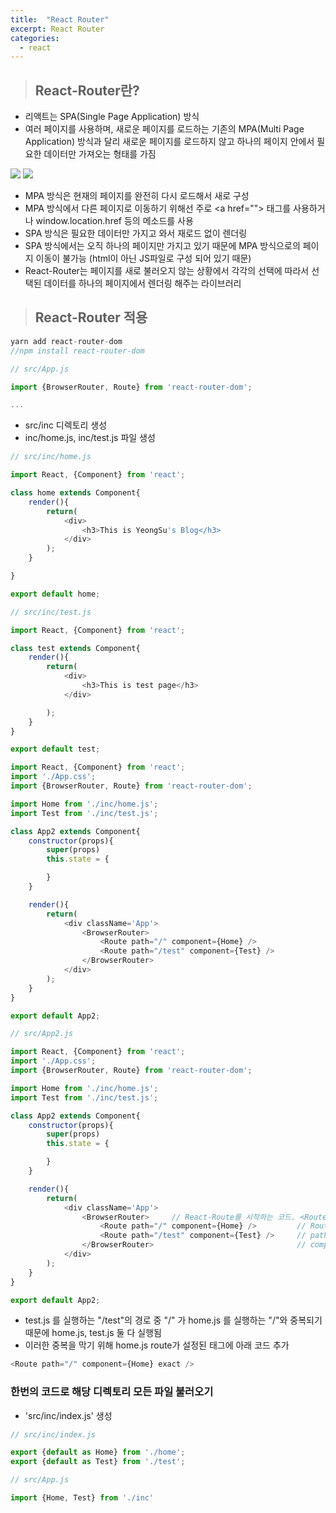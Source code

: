 ```yaml
---
title:  "React Router"
excerpt: React Router
categories:
  - react
---
```


> ## React-Router란?

- 리액트는 SPA(Single Page Application) 방식
- 여러 페이지를 사용하며, 새로운 페이지를 로드하는 기존의 MPA(Multi Page Application) 방식과 달리 새로운 페이지를 로드하지 않고 하나의 페이지 안에서 필요한 데이터만 가져오는 형태를 가짐

<img src="https://cys779988.github.io/assets/img/react-1.png">  
  
  
<img src="https://cys779988.github.io/assets/img/react-2.png">  


- MPA 방식은 현재의 페이지를 완전히 다시 로드해서 새로 구성
- MPA 방식에서 다른 페이지로 이동하기 위해선 주로 \<a href=""\> 태그를 사용하거나 window.location.href 등의 메소드를 사용
- SPA 방식은 필요한 데이터만 가지고 와서 재로드 없이 렌더링
- SPA 방식에서는 오직 하나의 페이지만 가지고 있기 때문에 MPA 방식으로의 페이지 이동이 불가능 (html이 아닌 JS파일로 구성 되어 있기 때문)
- React-Router는 페이지를 새로 불러오지 않는 상황에서 각각의 선택에 따라서 선택된 데이터를 하나의 페이지에서 렌더링 해주는 라이브러리

> ## React-Router 적용

```javascript
yarn add react-router-dom
//npm install react-router-dom
```  

```javascript
// src/App.js

import {BrowserRouter, Route} from 'react-router-dom';

...

```  

- src/inc 디렉토리 생성
- inc/home.js, inc/test.js 파일 생성


```javascript
// src/inc/home.js

import React, {Component} from 'react';

class home extends Component{
    render(){
        return(
            <div>
                <h3>This is YeongSu's Blog</h3>
            </div>
        );
    }

}

export default home;
```  

```javascript
// src/inc/test.js

import React, {Component} from 'react';

class test extends Component{
    render(){
        return(
            <div>
                <h3>This is test page</h3>
            </div>

        );
    }
}

export default test;
```  

```javascript
import React, {Component} from 'react';
import './App.css';
import {BrowserRouter, Route} from 'react-router-dom';

import Home from './inc/home.js';
import Test from './inc/test.js';

class App2 extends Component{
    constructor(props){
        super(props)
        this.state = {

        }
    }

    render(){
        return(
            <div className='App'>
                <BrowserRouter>
                    <Route path="/" component={Home} />
                    <Route path="/test" component={Test} />
                </BrowserRouter>
            </div>
        );
    }
}

export default App2;
```  

```javascript
// src/App2.js

import React, {Component} from 'react';
import './App.css';
import {BrowserRouter, Route} from 'react-router-dom';

import Home from './inc/home.js';
import Test from './inc/test.js';

class App2 extends Component{
    constructor(props){
        super(props)
        this.state = {

        }
    }

    render(){
        return(
            <div className='App'>
                <BrowserRouter>     // React-Route를 시작하는 코드. <Route> 코드는 반드시 <BrowserRouter> 안에서 실행되어야함
                    <Route path="/" component={Home} />         // Route 경로를 설정해주는 코드
                    <Route path="/test" component={Test} />     // path는 Route의 속성 값으로 해당 경로의 url을 설정 ("/"는 제일 첫번째 경로의 값)
                </BrowserRouter>                                // component는 설정한 path의 경로로 이동했을 때 실행되는 컴포넌트를 설정
            </div>
        );
    }
}

export default App2;
```  

- test.js 를 실행하는 "/test"의 경로 중 "/" 가 home.js 를 실행하는 "/"와 중복되기 때문에 home.js, test.js 둘 다 실행됨
- 이러한 중복을 막기 위해 home.js route가 설정된 태그에 아래 코드 추가

```javascript
<Route path="/" component={Home} exact />
```  


### 한번의 코드로 해당 디렉토리 모든 파일 불러오기

- 'src/inc/index.js' 생성

```javascript
// src/inc/index.js

export {default as Home} from './home';
export {default as Test} from './test';
```  

```javascript
// src/App.js

import {Home, Test} from './inc'
```  
